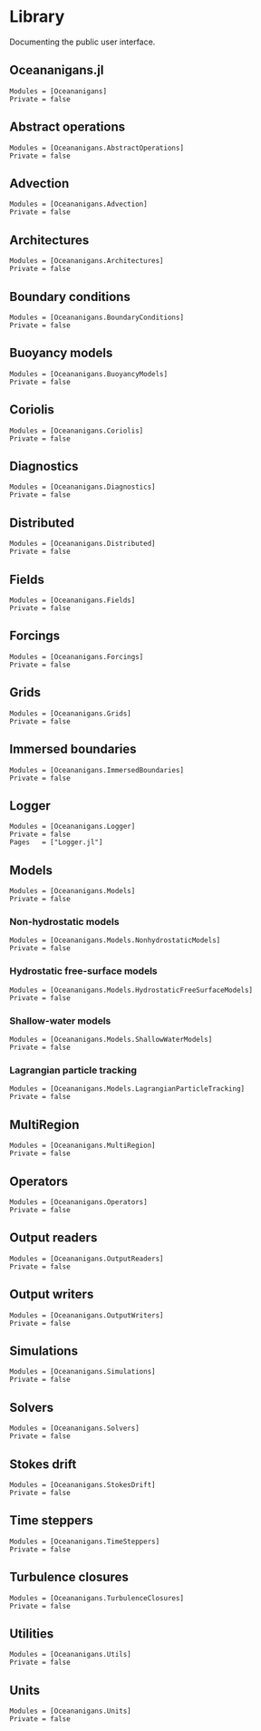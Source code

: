 # Library

Documenting the public user interface.

## Oceananigans.jl

```@autodocs
Modules = [Oceananigans]
Private = false
```

## Abstract operations

```@autodocs
Modules = [Oceananigans.AbstractOperations]
Private = false
```

## Advection

```@autodocs
Modules = [Oceananigans.Advection]
Private = false
```

## Architectures

```@autodocs
Modules = [Oceananigans.Architectures]
Private = false
```

## Boundary conditions

```@autodocs
Modules = [Oceananigans.BoundaryConditions]
Private = false
```

## Buoyancy models

```@autodocs
Modules = [Oceananigans.BuoyancyModels]
Private = false
```

## Coriolis

```@autodocs
Modules = [Oceananigans.Coriolis]
Private = false
```

## Diagnostics

```@autodocs
Modules = [Oceananigans.Diagnostics]
Private = false
```

## Distributed

```@autodocs
Modules = [Oceananigans.Distributed]
Private = false
```

## Fields

```@autodocs
Modules = [Oceananigans.Fields]
Private = false
```

## Forcings

```@autodocs
Modules = [Oceananigans.Forcings]
Private = false
```

## Grids

```@autodocs
Modules = [Oceananigans.Grids]
Private = false
```

## Immersed boundaries

```@autodocs
Modules = [Oceananigans.ImmersedBoundaries]
Private = false
```

## Logger

```@autodocs
Modules = [Oceananigans.Logger]
Private = false
Pages   = ["Logger.jl"]
```

## Models

```@autodocs
Modules = [Oceananigans.Models]
Private = false
```

### Non-hydrostatic models

```@autodocs
Modules = [Oceananigans.Models.NonhydrostaticModels]
Private = false
```

### Hydrostatic free-surface models

```@autodocs
Modules = [Oceananigans.Models.HydrostaticFreeSurfaceModels]
Private = false
```

### Shallow-water models

```@autodocs
Modules = [Oceananigans.Models.ShallowWaterModels]
Private = false
```

### Lagrangian particle tracking

```@autodocs
Modules = [Oceananigans.Models.LagrangianParticleTracking]
Private = false
```

## MultiRegion

```@autodocs
Modules = [Oceananigans.MultiRegion]
Private = false
```

## Operators

```@autodocs
Modules = [Oceananigans.Operators]
Private = false
```

## Output readers

```@autodocs
Modules = [Oceananigans.OutputReaders]
Private = false
```

## Output writers

```@autodocs
Modules = [Oceananigans.OutputWriters]
Private = false
```

## Simulations

```@autodocs
Modules = [Oceananigans.Simulations]
Private = false
```

## Solvers

```@autodocs
Modules = [Oceananigans.Solvers]
Private = false
```

## Stokes drift

```@autodocs
Modules = [Oceananigans.StokesDrift]
Private = false
```

## Time steppers

```@autodocs
Modules = [Oceananigans.TimeSteppers]
Private = false
```

## Turbulence closures

```@autodocs
Modules = [Oceananigans.TurbulenceClosures]
Private = false
```

## Utilities

```@autodocs
Modules = [Oceananigans.Utils]
Private = false
```

## Units

```@autodocs
Modules = [Oceananigans.Units]
Private = false
```
